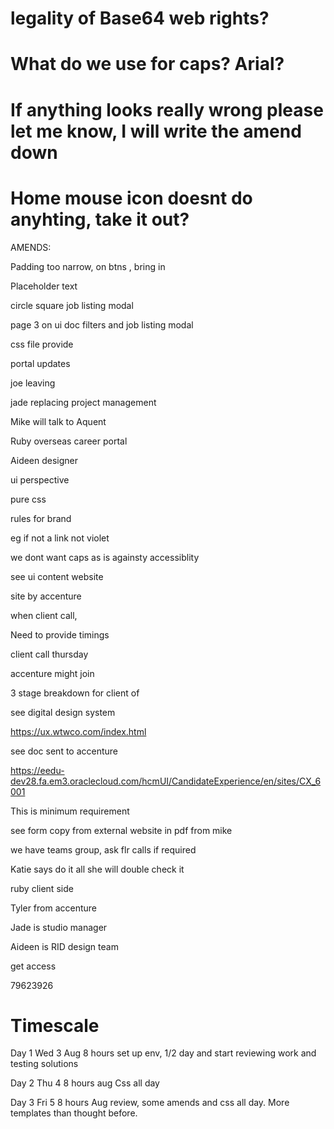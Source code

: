 # legality of Base64 web rights?

# What do we use for caps? Arial?

# If anything looks really wrong please let me know, I will write the amend down

# Home mouse icon doesnt do anyhting, take it out?

AMENDS:

Padding too narrow, on btns , bring in

Placeholder text

circle square job listing modal

page 3 on ui doc filters and job listing modal
 








css file provide

portal updates

joe leaving

jade replacing project management

Mike will talk to Aquent

Ruby overseas career portal

Aideen designer 

ui perspective

pure css

rules for brand 

eg if not a link not violet

we dont want caps as is againsty accessiblity

see ui content website

site by accenture

when client call, 

Need to provide timings

client call thursday

accenture might join

3 stage breakdown for client of 

see digital design system

https://ux.wtwco.com/index.html

see doc sent to accenture

https://eedu-dev28.fa.em3.oraclecloud.com/hcmUI/CandidateExperience/en/sites/CX_6001

This is minimum requirement

see form copy from external website in pdf from mike



we have teams group, ask flr calls if required


Katie says do it all she will double check it

ruby client side

Tyler from accenture

Jade is studio manager

Aideen is RID design team

get access

79623926


# Timescale

Day 1  Wed 3 Aug  8 hours set up env, 1/2 day and start reviewing work and testing solutions

Day 2 Thu 4 8 hours aug Css all day

Day 3 Fri 5 8 hours Aug review, some amends and css all day. More templates than thought before.